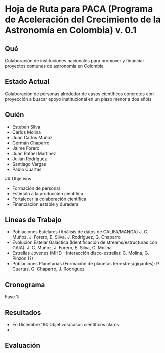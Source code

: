  # Hoja de Ruta para PACA (Programa de Aceleración del Crecimiento de la Astronomía en Colombia) v. 0.1
 
 ## Qué
 
 Colaboración de instituciones nacionales para promover y financiar proyectos comunes de astronomía en Colombia
 
 ## Estado Actual
 
 Colaboración de personas alrededor de casos científicos concretos con proyección a buscar apoyo institucional en un plazo menor a dos añois
 
 ## Quién
 
  - Esteban Silva
  - Carlos Molina
  - Juan Carlos Muñoz
  - Germán Chaparro
  - Jaime Forero
  - Juan Rafael Martínez
  - Julián Rodríguez
  - Santiago Vargas
  - Pablo Cuartas
 
 ## Objetivos
 
  - Formación de personal
  - Estímulo a la producción científica
  - Fortalecer la colaboración científica 
  - Financiación estable y duradera
  
 ## Líneas de Trabajo
 
 - Poblaciones Estelares (Análisis de datos de CALIFA/MANGA) J. C. Muñoz, J. Forero, E. Silva, J. Rodríguez, G. Chaparro
 - Evolución Estelar Galáctica (Identificación de streams/estructuras con GAIA): J. C. Muñoz, J. Forero, E. Silva, C. Molina
 - Estrellas Jóvenes (MHD - Interacción disco-estrella): C. Molina, G. Pinzón (?)
 - Poblaciones Planetarias (Formación de planetas terrestres/gigantes): P. Cuartas, G. Chaparro, J. Rodríguez
 
 ## Cronograma

Fase 1:





 ## Resultados
  - En Diciembre '16: Objetivos/casos científicos claros 
  - 
  
  ## Evaluación

